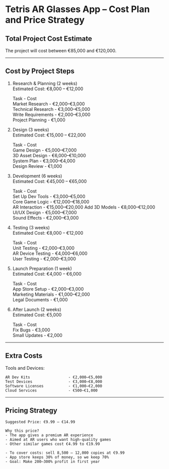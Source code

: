 # Tetris AR Glasses App – Cost Plan and Price Strategy

## Total Project Cost Estimate
The project will cost between €85,000 and €120,000.

---

## Cost by Project Steps

1. Research & Planning (2 weeks)  
Estimated Cost: €8,000 – €12,000

    Task                        - Cost            
    Market Research             - €2,000–€3,000   
    Technical Research          - €3,000–€5,000   
    Write Requirements          - €2,000–€3,000    
    Project Planning            - €1,000         

2. Design (3 weeks)  
Estimated Cost: €15,000 – €22,000

    Task                        - Cost            
    Game Design                 - €5,000–€7,000     
    3D Asset Design             - €6,000–€10,000  
    System Plan                 - €3,000–€4,000   
    Design Review               - €1,000       

3. Development (6 weeks)  
Estimated Cost: €45,000 – €65,000

    Task                        - Cost              
    Set Up Dev Tools            - €3,000–€5,000  
    Core Game Logic             - €12,000–€18,000   
    AR Interaction              - €15,000–€20,000 
    Add 3D Models               - €8,000–€12,000   
    UI/UX Design                - €5,000–€7,000   
    Sound Effects               - €2,000–€3,000   

4. Testing (3 weeks)  
Estimated Cost: €8,000 – €12,000

    Task                        - Cost         
    Unit Testing                - €2,000–€3,000    
    AR Device Testing           - €4,000–€6,000  
    User Testing                - €2,000–€3,000   

5. Launch Preparation (1 week)  
Estimated Cost: €4,000 – €6,000

    Task                        - Cost        
    App Store Setup             - €2,000–€3,000    
    Marketing Materials         - €1,000–€2,000     
    Legal Documents             - €1,000         

6. After Launch (2 weeks)  
Estimated Cost: €5,000

    Task                        - Cost            
    Fix Bugs                    - €3,000            
    Small Updates               - €2,000          

---

## Extra Costs

Tools and Devices:

    AR Dev Kits                 - €2,000–€5,000  
    Test Devices                - €3,000–€8,000  
    Software Licenses           - €1,000–€2,000  
    Cloud Services              - €500–€1,000  


---

## Pricing Strategy

    Suggested Price: €9.99 – €14.99

    Why this price?
    - The app gives a premium AR experience  
    - Aimed at AR users who want high-quality games  
    - Other similar games cost €4.99 to €19.99

    - To cover costs: sell 8,500 – 12,000 copies at €9.99  
    - App store keeps 30% of money, so we keep 70%  
    - Goal: Make 200–300% profit in first year
